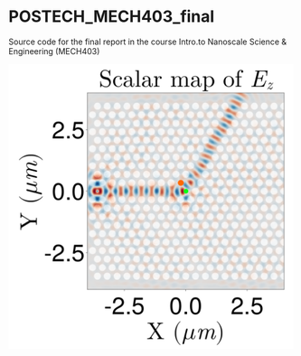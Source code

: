# POSTECH_MECH403_final

Source code for the final report in the course Intro.to Nanoscale Science & Engineering (MECH403)

![](ez_x0.66_y0.85.png)
